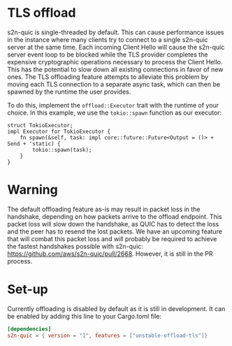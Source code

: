 # TLS offload

s2n-quic is single-threaded by default. This can cause performance issues in the instance where many clients try to connect to a single s2n-quic server at the same time. Each incoming Client Hello will cause the s2n-quic server event loop to be blocked while the TLS provider completes the expensive cryptographic operations necessary to process the Client Hello. This has the potential to slow down all existing connections in favor of new ones. The TLS offloading feature attempts to alleviate this problem by moving each TLS connection to a separate async task, which can then be spawned by the runtime the user provides.

To do this, implement the `offload::Executor` trait with the runtime of your choice. In this example, we use the `tokio::spawn` function as our executor: 
```
struct TokioExecutor;
impl Executor for TokioExecutor {
    fn spawn(&self, task: impl core::future::Future<Output = ()> + Send + 'static) {
        tokio::spawn(task);
    }
}
```

# Warning
The default offloading feature as-is may result in packet loss in the handshake, depending on how packets arrive to the offload endpoint. This packet loss will slow down the handshake, as QUIC has to detect the loss and the peer has to resend the lost packets. We have an upcoming feature that will combat this packet loss and will probably be required to achieve the fastest handshakes possible with s2n-quic: https://github.com/aws/s2n-quic/pull/2668. However, it is still in the PR process.

# Set-up

Currently offloading is disabled by default as it is still in development. It can be enabled by adding this line to your Cargo.toml file:

```toml
[dependencies]
s2n-quic = { version = "1", features = ["unstable-offload-tls"]}
```
